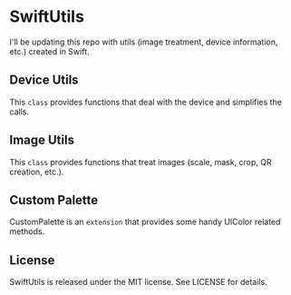 # SwiftUtils
I'll be updating this repo with utils (image treatment, device information, etc.) created in Swift.

## Device Utils
This ```class``` provides functions that deal with the device and simplifies the calls.

## Image Utils
This ```class``` provides functions that treat images (scale, mask, crop, QR creation, etc.).

## Custom Palette
CustomPalette is an ```extension``` that provides some handy UIColor related methods.

## License
SwiftUtils is released under the MIT license. See LICENSE for details.
